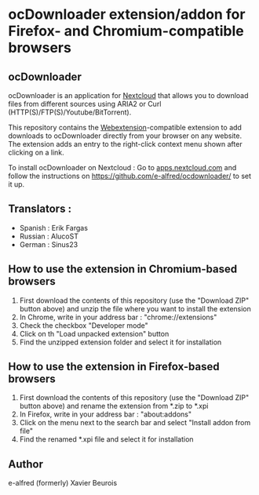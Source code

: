 # ocDownloader extension/addon for Firefox- and Chromium-compatible browsers

## ocDownloader
ocDownloader is an application for [Nextcloud](https://www.nextcloud.com) that allows you to download files from different sources using ARIA2 or Curl (HTTP(S)/FTP(S)/Youtube/BitTorrent).

This repository contains the [Webextension](https://wiki.mozilla.org/WebExtensions)-compatible extension to add downloads to ocDownloader directly from your browser on any website. The extension adds an entry to the right-click context menu shown after clicking on a link.

To install ocDownloader on Nextcloud : Go to [apps.nextcloud.com](https://apps.nextcloud.com/apps/ocdownloader) and follow the instructions on https://github.com/e-alfred/ocdownloader/ to set it up.

## Translators :
- Spanish : Erik Fargas
- Russian : AlucoST
- German : Sinus23

## How to use the extension in Chromium-based browsers
1. First download the contents of this repository (use the "Download ZIP" button above) and unzip the file where you want to install the extension
2. In Chrome, write in your address bar : "chrome://extensions"
3. Check the checkbox "Developer mode"
4. Click on th "Load unpacked extension" button
5. Find the unzipped extension folder and select it for installation

## How to use the extension in Firefox-based browsers
1. First download the contents of this repository (use the "Download ZIP" button above) and rename the extension from *.zip to *.xpi
2. In Firefox, write in your address bar : "about:addons"
3. Click on the menu next to the search bar and select "Install addon from file"
4. Find the renamed *.xpi file and select it for installation

## Author
e-alfred
(formerly) Xavier Beurois
